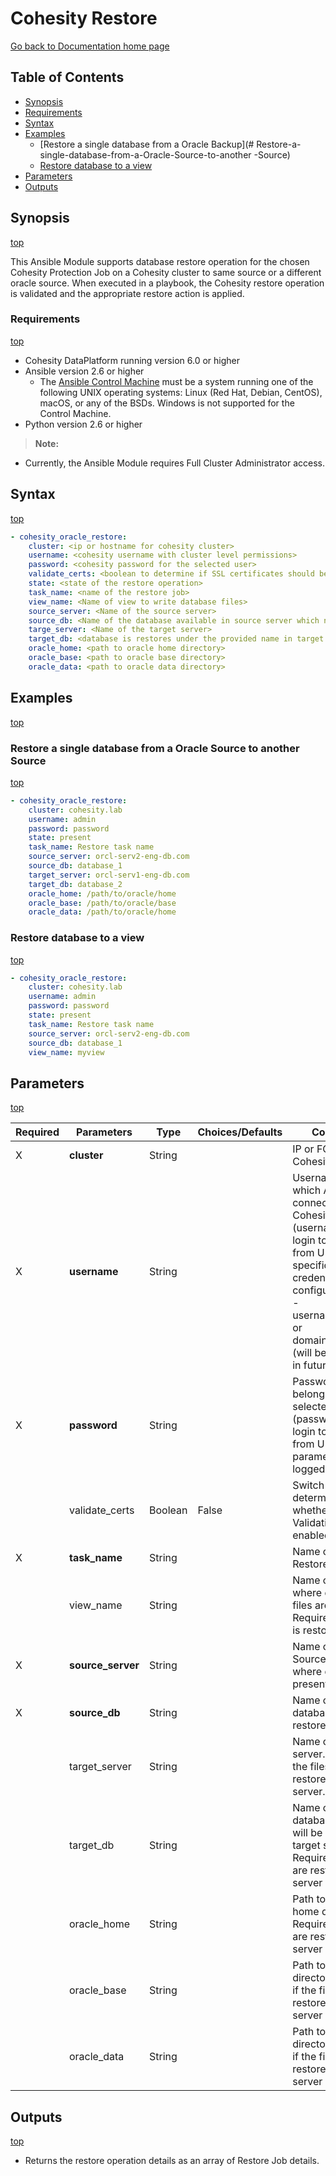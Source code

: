 # Cohesity Restore

[Go back to Documentation home page ](../README.md)

## Table of Contents
- [Synopsis](#synopsis)
- [Requirements](#requirements)
- [Syntax](#syntax)
- [Examples](#examples)
  - [Restore a single database from a Oracle Backup](# Restore-a-single-database-from-a-Oracle-Source-to-another -Source)
  - [Restore database to a view](#Restore-database-to-a-view)
- [Parameters](#parameters)
- [Outputs](#outputs)

## Synopsis
[top](#cohesity-restore)

This Ansible Module supports database restore operation for the chosen Cohesity Protection Job on a Cohesity cluster to same source or a different oracle source.  When executed in a playbook, the Cohesity restore operation is validated and the appropriate restore action is applied.

### Requirements
[top](#cohesity-restore)

* Cohesity DataPlatform running version 6.0 or higher
* Ansible version 2.6 or higher
  * The [Ansible Control Machine](https://docs.ansible.com/ansible/latest/installation_guide/intro_installation.html#control-machine-requirements) must be a system running one of the following UNIX operating systems: Linux (Red Hat, Debian, CentOS), macOS, or any of the BSDs. Windows is not supported for the Control Machine.
* Python version 2.6 or higher

> **Note:**
  - Currently, the Ansible Module requires Full Cluster Administrator access.

## Syntax
[top](#cohesity-restore)

```yaml
- cohesity_oracle_restore:
    cluster: <ip or hostname for cohesity cluster>
    username: <cohesity username with cluster level permissions>
    password: <cohesity password for the selected user>
    validate_certs: <boolean to determine if SSL certificates should be validated>
    state: <state of the restore operation>
    task_name: <name of the restore job>
    view_name: <Name of view to write database files>
    source_server: <Name of the source server>
    source_db: <Name of the database available in source server which needs to be restored>
    targe_server: <Name of the target server>
    target_db: <database is restores under the provided name in target server>
    oracle_home: <path to oracle home directory>
    oracle_base: <path to oracle base directory>
    oracle_data: <path to oracle data directory>
```

## Examples
[top](#cohesity-restore)

### Restore a single database from a Oracle Source to another Source
[top](#cohesity-restore)

```yaml
- cohesity_oracle_restore:
    cluster: cohesity.lab
    username: admin
    password: password
    state: present
    task_name: Restore task name
    source_server: orcl-serv2-eng-db.com
    source_db: database_1
    target_server: orcl-serv1-eng-db.com
    target_db: database_2
    oracle_home: /path/to/oracle/home
    oracle_base: /path/to/oracle/base
    oracle_data: /path/to/oracle/home

```

### Restore database to a view
[top](#cohesity-restore)

```yaml
- cohesity_oracle_restore:
    cluster: cohesity.lab
    username: admin
    password: password
    state: present
    task_name: Restore task name
    source_server: orcl-serv2-eng-db.com
    source_db: database_1
    view_name: myview

```

## Parameters
[top](#cohesity-restore)

| Required | Parameters | Type | Choices/Defaults | Comments |
| --- | --- | --- | --- | --- |
| X | **cluster** | String | | IP or FQDN for the Cohesity cluster |
| X | **username** | String | | Username with which Ansible will connect to the Cohesity cluster (username used to login to cluster from UI). Domain-specific credentials can be configured as.<br>- username@domain or domain/username (will be deprecated in future).|
| X | **password** | String | | Password belonging to the selected Username (password used to login to cluster from UI).  This parameter is not logged. |
|   | validate_certs | Boolean | False | Switch that determines whether SSL Validation is enabled. |
| X | **task_name** | String | | Name of the Restore Job.  |
|   | view_name | String | | Name of the view, where database files are restored. Required if the file is restored to view.  |
| X | **source_server** | String | | Name of the Source server where database is present.  |
| X | **source_db** | String | | Name of the database to restore.  |
|   | target_server | String | | Name of the target server. Required if the files are restored to a server.  |
|   | target_db | String | | Name of the database which will be created in target server. Required if the files are restored to a server  |
|   | oracle_home | String | | Path to oracle home directory. Required if the files are restored to a server  |
|   | oracle_base | String | | Path to oracle base directory. Required if the files are restored to a server  |
|   | oracle_data | String | | Path to oracle data directory. Required if the files are restored to a server  |


## Outputs
[top](#cohesity-restore)

- Returns the restore operation details as an array of Restore Job details.
